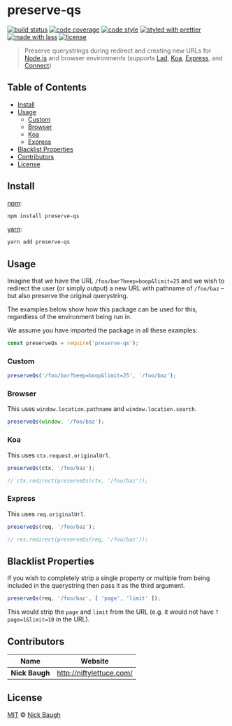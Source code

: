 # preserve-qs

[![build status](https://img.shields.io/travis/niftylettuce/preserve-qs.svg)](https://travis-ci.org/niftylettuce/preserve-qs)
[![code coverage](https://img.shields.io/codecov/c/github/niftylettuce/preserve-qs.svg)](https://codecov.io/gh/niftylettuce/preserve-qs)
[![code style](https://img.shields.io/badge/code_style-XO-5ed9c7.svg)](https://github.com/sindresorhus/xo)
[![styled with prettier](https://img.shields.io/badge/styled_with-prettier-ff69b4.svg)](https://github.com/prettier/prettier)
[![made with lass](https://img.shields.io/badge/made_with-lass-95CC28.svg)](https://lass.js.org)
[![license](https://img.shields.io/github/license/niftylettuce/preserve-qs.svg)](LICENSE)

> Preserve querystrings during redirect and creating new URLs for [Node.js][node] and browser environments (supports [Lad][], [Koa][], [Express][], and [Connect][])


## Table of Contents

* [Install](#install)
* [Usage](#usage)
  * [Custom](#custom)
  * [Browser](#browser)
  * [Koa](#koa)
  * [Express](#express)
* [Blacklist Properties](#blacklist-properties)
* [Contributors](#contributors)
* [License](#license)


## Install

[npm][]:

```sh
npm install preserve-qs
```

[yarn][]:

```sh
yarn add preserve-qs
```


## Usage

Imagine that we have the URL `/foo/bar?beep=boop&limit=25` and we wish to redirect the user (or simply output) a new URL with pathname of `/foo/baz` – but also preserve the original querystring.

The examples below show how this package can be used for this, regardless of the environment being run in.

We assume you have imported the package in all these examples:

```js
const preserveQs = require('preserve-qs');
```

### Custom

```js
preserveQs('/foo/bar?beep=boop&limit=25', '/foo/baz');
```

### Browser

This uses `window.location.pathname` and `window.location.search`.

```js
preserveQs(window, '/foo/baz');
```

### Koa

This uses `ctx.request.originalUrl`.

```js
preserveQs(ctx, '/foo/baz');

// ctx.redirect(preserveQs(ctx, '/foo/baz'));
```

### Express

This uses `req.originalUrl`.

```js
preserveQs(req, '/foo/baz');

// res.redirect(preserveQs(req, '/foo/baz'));
```


## Blacklist Properties

If you wish to completely strip a single property or multiple from being included in the querystring then pass it as the third argument.

```js
preserveQs(req, '/foo/baz', [ 'page', 'limit' ]);
```

This would strip the `page` and `limit` from the URL (e.g. it would not have `?page=1&limit=10` in the URL).


## Contributors

| Name           | Website                    |
| -------------- | -------------------------- |
| **Nick Baugh** | <http://niftylettuce.com/> |


## License

[MIT](LICENSE) © [Nick Baugh](http://niftylettuce.com/)


## 

[npm]: https://www.npmjs.com/

[yarn]: https://yarnpkg.com/

[node]: https://nodejs.org/

[lad]: https://lad.js.org/

[koa]: http://koajs.com/

[express]: https://expressjs.com/

[connect]: https://github.com/senchalabs/connect
